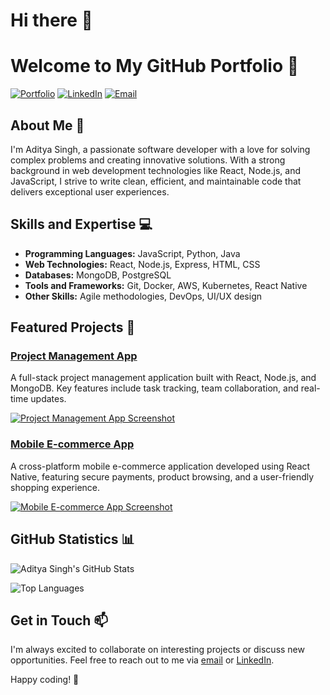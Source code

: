 # Hi there 👋

# Welcome to My GitHub Portfolio 👋

[![Portfolio](https://img.shields.io/badge/-Portfolio-brightgreen?style=flat-square)](https://adityasingh-portfolio.vercel.app/)
[![LinkedIn](https://img.shields.io/badge/-LinkedIn-blue?style=flat-square&logo=Linkedin&logoColor=white)](https://www.linkedin.com/in/aditya-singh-9901a3286/)
[![Email](https://img.shields.io/badge/-Email-c14438?style=flat-square&logo=Gmail&logoColor=white)](mailto:adi7753071602@gmail.com)

## About Me 🚀

I'm Aditya Singh, a passionate software developer with a love for solving complex problems and creating innovative solutions. With a strong background in web development technologies like React, Node.js, and JavaScript, I strive to write clean, efficient, and maintainable code that delivers exceptional user experiences.

## Skills and Expertise 💻

- **Programming Languages:** JavaScript, Python, Java
- **Web Technologies:** React, Node.js, Express, HTML, CSS
- **Databases:** MongoDB, PostgreSQL
- **Tools and Frameworks:** Git, Docker, AWS, Kubernetes, React Native
- **Other Skills:** Agile methodologies, DevOps, UI/UX design

## Featured Projects 🌟

### [Project Management App](https://github.com/adityasingh-ops/project-management-app)

A full-stack project management application built with React, Node.js, and MongoDB. Key features include task tracking, team collaboration, and real-time updates.

[![Project Management App Screenshot](project-management-app-screenshot.png)](https://github.com/adityasingh-ops/project-management-app)

### [Mobile E-commerce App](https://github.com/adityasingh-ops/mobile-ecommerce-app)

A cross-platform mobile e-commerce application developed using React Native, featuring secure payments, product browsing, and a user-friendly shopping experience.

[![Mobile E-commerce App Screenshot](mobile-ecommerce-app-screenshot.png)](https://github.com/adityasingh-ops/mobile-ecommerce-app)

## GitHub Statistics 📊

![Aditya Singh's GitHub Stats](https://github-readme-stats.vercel.app/api?username=adityasingh-ops&show_icons=true&theme=radical)

![Top Languages](https://github-readme-stats.vercel.app/api/top-langs/?username=adityasingh-ops&layout=compact&theme=radical)

## Get in Touch 📫

I'm always excited to collaborate on interesting projects or discuss new opportunities. Feel free to reach out to me via [email](mailto:adi7753071602@gmail.com) or [LinkedIn](https://www.linkedin.com/in/aditya-singh-9901a3286/).

Happy coding! 🎉
